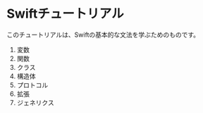 # Swiftチュートリアル

このチュートリアルは、Swiftの基本的な文法を学ぶためのものです。

1. 変数
2. 関数
3. クラス
4. 構造体
5. プロトコル
6. 拡張
7. ジェネリクス